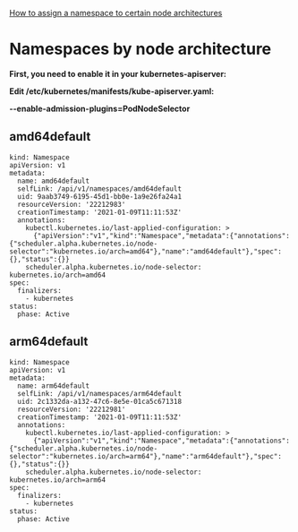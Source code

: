 [How to assign a namespace to certain node architectures](https://stackoverflow.com/questions/52487333/how-to-assign-a-namespace-to-certain-nodes)

# Namespaces by node architecture

**First, you need to enable it in your kubernetes-apiserver:**

**Edit /etc/kubernetes/manifests/kube-apiserver.yaml:**

**--enable-admission-plugins=PodNodeSelector**


## amd64default 
```
kind: Namespace
apiVersion: v1
metadata:
  name: amd64default
  selfLink: /api/v1/namespaces/amd64default
  uid: 9aab3749-6195-45d1-bb0e-1a9e26fa24a1
  resourceVersion: '22212983'
  creationTimestamp: '2021-01-09T11:11:53Z'
  annotations:
    kubectl.kubernetes.io/last-applied-configuration: >
      {"apiVersion":"v1","kind":"Namespace","metadata":{"annotations":{"scheduler.alpha.kubernetes.io/node-selector":"kubernetes.io/arch=amd64"},"name":"amd64default"},"spec":{},"status":{}}
    scheduler.alpha.kubernetes.io/node-selector: kubernetes.io/arch=amd64
spec:
  finalizers:
    - kubernetes
status:
  phase: Active
```

## arm64default 
```
kind: Namespace
apiVersion: v1
metadata:
  name: arm64default
  selfLink: /api/v1/namespaces/arm64default
  uid: 2c1332da-a132-47c6-8e5e-01ca5c671318
  resourceVersion: '22212981'
  creationTimestamp: '2021-01-09T11:11:53Z'
  annotations:
    kubectl.kubernetes.io/last-applied-configuration: >
      {"apiVersion":"v1","kind":"Namespace","metadata":{"annotations":{"scheduler.alpha.kubernetes.io/node-selector":"kubernetes.io/arch=arm64"},"name":"arm64default"},"spec":{},"status":{}}
    scheduler.alpha.kubernetes.io/node-selector: kubernetes.io/arch=arm64
spec:
  finalizers:
    - kubernetes
status:
  phase: Active
```